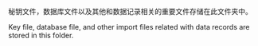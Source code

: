 秘钥文件，数据库文件以及其他和数据记录相关的重要文件存储在此文件夹中。

Key file, database file, and other import files related with data records are stored in this folder.
